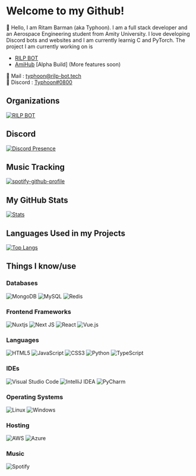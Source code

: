 # Welcome to my Github!

👋 Hello, I am Ritam Barman (aka Typhoon). I am a full stack developer and an Aerospace Engineering student from Amity University. I love developing Discord bots and websites and I am currently learnig C and PyTorch. The project I am currently working on is 
- [RILP BOT](https://rilp-bot.tech)
- [AmiHub](https://amihub.me) [Alpha Build] (More features soon)

🔗 Mail : [typhoon@rilp-bot.tech](mailto:typhoon@rilp-bot.tech) <br />
🔗 Discord : [Typhoon#0800](https://discord.com/users/455046083953950731)

## Organizations
[![RILP BOT](https://avatars.githubusercontent.com/u/73837708?s=200&v=4)](https://github.com/RILPBOT)

## Discord
[![Discord Presence](https://lanyard.cnrad.dev/api/455046083953950731?animated=true)](https://discord.com/users/455046083953950731)

## Music Tracking
<!-- https://github.com/kittinan/spotify-github-profile -->
[![spotify-github-profile](https://spotify-github-profile.vercel.app/api/view?uid=31k3lqhwjoiu4dpdqlqiajysc23i&cover_image=false&theme=default&bar_color=f525e6&bar_color_cover=false)](https://spotify-github-profile.vercel.app/api/view?uid=31k3lqhwjoiu4dpdqlqiajysc23i&redirect=true)

## My GitHub Stats
[![Stats](https://github-readme-stats.vercel.app/api?username=typhoon11&count_private=true&show_icons=true&theme=nightowl)](https://github.com/typhoon11)

## Languages Used in my Projects
<!-- https://github.com/anuraghazra/github-readme-stats -->
[![Top Langs](https://github-readme-stats.vercel.app/api/top-langs/?username=typhoon11&layout=compact)](https://github.com/typhoon11)

## Things I know/use
<!-- https://github.com/Ileriayo/markdown-badges -->
### Databases
![MongoDB](https://img.shields.io/badge/MongoDB-%234ea94b.svg?style=for-the-badge&logo=mongodb&logoColor=white)
![MySQL](https://img.shields.io/badge/mysql-%2300f.svg?style=for-the-badge&logo=mysql&logoColor=white)
![Redis](https://img.shields.io/badge/redis-%23DD0031.svg?style=for-the-badge&logo=redis&logoColor=white)
### Frontend Frameworks
![Nuxtjs](https://img.shields.io/badge/Nuxt-002E3B?style=for-the-badge&logo=nuxtdotjs&logoColor=#00DC82)
![Next JS](https://img.shields.io/badge/Next-black?style=for-the-badge&logo=next.js&logoColor=white)
![React](https://img.shields.io/badge/react-%2320232a.svg?style=for-the-badge&logo=react&logoColor=%2361DAFB)
![Vue.js](https://img.shields.io/badge/vuejs-%2335495e.svg?style=for-the-badge&logo=vuedotjs&logoColor=%234FC08D)
### Languages
![HTML5](https://img.shields.io/badge/html5-%23E34F26.svg?style=for-the-badge&logo=html5&logoColor=white) 
![JavaScript](https://img.shields.io/badge/javascript-%23323330.svg?style=for-the-badge&logo=javascript&logoColor=%23F7DF1E)
![CSS3](https://img.shields.io/badge/css3-%231572B6.svg?style=for-the-badge&logo=css3&logoColor=white)
![Python](https://img.shields.io/badge/python-3670A0?style=for-the-badge&logo=python&logoColor=ffdd54) 
![TypeScript](https://img.shields.io/badge/typescript-%23007ACC.svg?style=for-the-badge&logo=typescript&logoColor=white)
### IDEs
![Visual Studio Code](https://img.shields.io/badge/Visual%20Studio%20Code-0078d7.svg?style=for-the-badge&logo=visual-studio-code&logoColor=white) 
![IntelliJ IDEA](https://img.shields.io/badge/IntelliJIDEA-000000.svg?style=for-the-badge&logo=intellij-idea&logoColor=white)
![PyCharm](https://img.shields.io/badge/pycharm-143?style=for-the-badge&logo=pycharm&logoColor=black&color=black&labelColor=green)
### Operating Systems
![Linux](https://img.shields.io/badge/Linux-FCC624?style=for-the-badge&logo=linux&logoColor=black) 
![Windows](https://img.shields.io/badge/Windows-0078D6?style=for-the-badge&logo=windows&logoColor=white)
### Hosting
![AWS](https://img.shields.io/badge/AWS-%23FF9900.svg?style=for-the-badge&logo=amazon-aws&logoColor=white)
![Azure](https://img.shields.io/badge/azure-%230072C6.svg?style=for-the-badge&logo=microsoftazure&logoColor=white)
### Music
![Spotify](https://img.shields.io/badge/Spotify-1ED760?style=for-the-badge&logo=spotify&logoColor=white)

